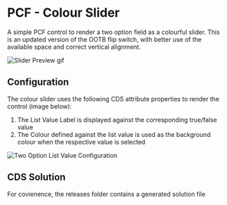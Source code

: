 # PCF - Colour Slider
A simple PCF control to render a two option field as a colourful slider. This is an updated version of the OOTB flip switch, with better use of the available space and correct vertical alignment.

![Slider Preview gif](https://github.com/jasonaalmeida/PCF_BooleanSlider/blob/master/BooleanSliderPCF/images/readme_gif.gif)

## Configuration
The colour slider uses the following CDS attribute properties to render the control (image below):
1. The List Value Label is displayed against the corresponding true/false value
2. The Colour defined against the list value is used as the background colour when the respective value is selected

![Two Option List Value Configuration](https://github.com/jasonaalmeida/PCF_BooleanSlider/blob/master/BooleanSliderPCF/images/readme_attribute_config.png)

## CDS Solution
For covienence, the releases folder contains a generated solution file
